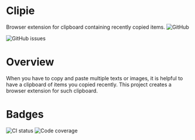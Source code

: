 # Clipie
Browser extension for clipboard containing recently copied items.
![GitHub](https://img.shields.io/github/license/ChangSuNam/Clipie)

![GitHub issues](https://img.shields.io/github/issues/ChangSuNam/Clipie)


# Overview
When you have to copy and paste multiple texts or images, it is helpful to have a clipboard of items you copied recently. This project creates a browser extension for such clipboard.




# Badges

![CI status](https://github.com/ChangSuNam/Clipie/workflows/ci.yml/badge.svg)
![Code coverage](https://img.shields.io/codecov/c/0e1cbeda-0d24-4aca-a796-5b1ead31a787)


